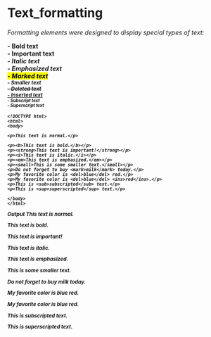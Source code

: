 # Text_formatting

*Formatting elements were designed to display special types of text:*

**<b> - Bold text**<br>
**<strong> - Important text**<br>
**<i> - Italic text**<br>
**<em> - Emphasized text**<br>
**<mark> - Marked text**<br>
**<small> - Smaller text**<br>
**<del> - Deleted text**<br>
**<ins> - Inserted text**<br>
**<sub> - Subscript text**<br>
**<sup> - Superscript text**<br>

```
<!DOCTYPE html>
<html>
<body>

<p>This text is normal.</p>

<p><b>This text is bold.</b></p>
<p><strong>This text is important!</strong></p>
<p><i>This text is italic.</i></p>
<p><em>This text is emphasized.</em></p>
<p><small>This is some smaller text.</small></p>
<p>Do not forget to buy <mark>milk</mark> today.</p>
<p>My favorite color is <del>blue</del> red.</p>
<p>My favorite color is <del>blue</del> <ins>red</ins>.</p>
<p>This is <sub>subscripted</sub> text.</p>
<p>This is <sup>superscripted</sup> text.</p>

</body>
</html>
````
**Output**
This text is normal.

This text is bold.

This text is important!

This text is italic.

This text is emphasized.

This is some smaller text.

Do not forget to buy milk today.

My favorite color is blue red.

My favorite color is blue red.

This is subscripted text.

This is superscripted text.
